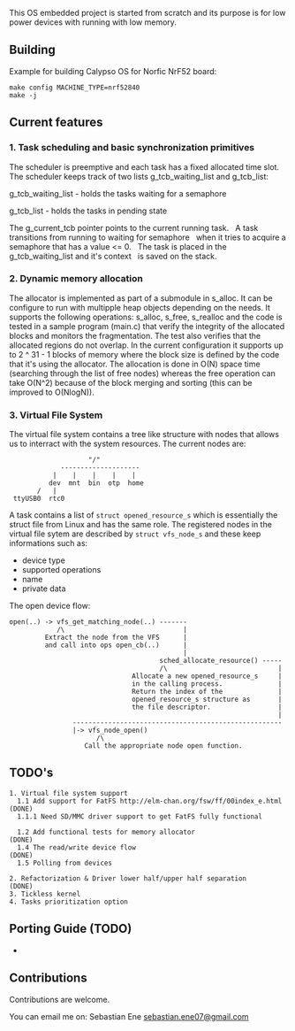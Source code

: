 This OS embedded project is started from scratch and its purpose is for
low power devices with running with low memory.

## Building

Example for building Calypso OS for Norfic NrF52 board:

```
make config MACHINE_TYPE=nrf52840
make -j
```

## Current features

### 1. Task scheduling and basic synchronization primitives

The scheduler is preemptive and each task has a fixed allocated time slot.
The scheduler keeps track of two lists g_tcb_waiting_list and g_tcb_list:  &nbsp;

g_tcb_waiting_list - holds the tasks waiting for a semaphore &nbsp;

g_tcb_list         - holds the tasks in pending state        &nbsp;

The g_current_tcb pointer points to the current running task. &nbsp;
A task transitions from running to waiting for semaphore &nbsp;
when it tries to acquire a semaphore that has a value <= 0. &nbsp;
The task is placed in the g_tcb_waiting_list and it's context &nbsp;
is saved on the stack. &nbsp;

### 2. Dynamic memory allocation

The allocator is implemented as part of a submodule in s_alloc. It can be
configure to run with multipple heap objects depending on the needs.
It supports the following operations: s_alloc, s_free, s_realloc
and the code is tested in a sample program (main.c) that verify the integrity
of the allocated blocks and monitors the fragmentation. The test also 
verifies that the allocated regions do not overlap.
In the current configuration it supports up to 2 ^ 31 - 1 blocks of memory
where the block size is defined by the code that it's using the allocator.
The allocation is done in O(N) space time (searching through the list of free
nodes) whereas the free operation can take O(N^2) because of the block merging
and sorting (this can be improved to O(NlogN)). 

### 3. Virtual File System

The virtual file system contains a tree like structure with nodes that allows
us to interract with the system resources. The current nodes are:

```              root node
                    "/"
             --------------------
           |    |    |    |    |
          dev  mnt  bin  otp  home
       /   |
 ttyUSB0  rtc0
```

A task contains a list of ```struct opened_resource_s``` which is essentially
the struct file from Linux and has the same role.
The registered nodes in the virtual file sytem are described by
``` struct vfs_node_s ``` and these keep informations such as:
- device type
- supported operations
- name
- private data

The open device flow:

```
open(..) -> vfs_get_matching_node(..) -------
            /\                              |
         Extract the node from the VFS      |
         and call into ops open_cb(..)      |
                                            |
                                      sched_allocate_resource() -----
                                      /\                            |
                               Allocate a new opened_resource_s     |
                               in the calling process.              |
                               Return the index of the              |
                               opened_resource_s structure as       |
                               the file descriptor.                 |
                                                                    |
                -----------------------------------------------------
                |-> vfs_node_open()
                      /\
                   Call the appropriate node open function.
```

## TODO's

```
1. Virtual file system support
  1.1 Add support for FatFS http://elm-chan.org/fsw/ff/00index_e.html (DONE)
  1.1.1 Need SD/MMC driver support to get FatFS fully functional

  1.2 Add functional tests for memory allocator                       (DONE)
  1.4 The read/write device flow                                      (DONE)
  1.5 Polling from devices

2. Refactorization & Driver lower half/upper half separation          (DONE)
3. Tickless kernel
4. Tasks prioritization option

```

## Porting Guide (TODO)

- 

## Contributions

Contributions are welcome.

You can email me on: Sebastian Ene <sebastian.ene07@gmail.com>
